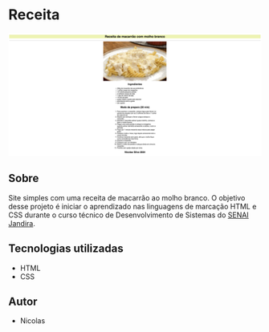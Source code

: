 # Receita

![](./screenshot/desktop.png)

## Sobre

Site simples com uma receita de macarrão ao molho branco. O objetivo desse projeto é iniciar o aprendizado nas linguagens de marcação HTML e CSS durante o curso técnico de Desenvolvimento de Sistemas do [SENAI Jandira](https://sp.senai.br/unidade/jandira/).

## Tecnologias utilizadas

- HTML
- CSS

## Autor

- Nicolas
